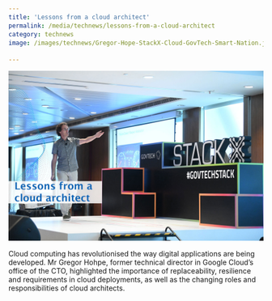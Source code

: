 ```yaml
---
title: 'Lessons from a cloud architect'
permalink: /media/technews/lessons-from-a-cloud-architect
category: technews
image: /images/technews/Gregor-Hope-StackX-Cloud-GovTech-Smart-Nation.jpg

---
```



![Gregor Hohpe, sharing about Cloud Architecture at Stack-X: Cloud organised by GovTech](/images/technews/Gregor-Hope-StackX-Cloud-GovTech-Smart-Nation.jpg)


Cloud computing has revolutionised the way digital applications are being developed. Mr Gregor Hohpe, former technical director in Google Cloud’s office of the CTO, highlighted the importance of replaceability, resilience and requirements in cloud deployments, as well as the changing roles and responsibilities of cloud architects.
